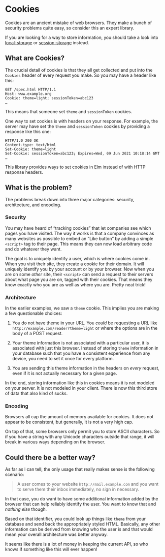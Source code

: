 # Cookies

Cookies are an ancient mistake of web browsers. They make a bunch of security problems quite easy, so consider this an expert library.

If you are looking for a way to store information, you should take a look into [local-storage][local] or [session-storage][session] instead.

[local]: http://package.elm-lang.org/packages/elm-lang/local-storage/latest
[session]: http://package.elm-lang.org/packages/elm-lang/session-storage/latest


## What are Cookies?

The crucial detail of cookies is that they all get collected and put into the `Cookies` header of every request you make. So you may have a header like this:

```
GET /spec.html HTTP/1.1
Host: www.example.org
Cookie: theme=light; sessionToken=abc123
…
```

This means that someone set `theme` and `sessionToken` cookies.

One way to set cookies is with headers on your response. For example, the server may have set the `theme` and `sessionToken` cookies by providing a response like this one:

```
HTTP/1.0 200 OK
Content-type: text/html
Set-Cookie: theme=light
Set-Cookie: sessionToken=abc123; Expires=Wed, 09 Jun 2021 10:18:14 GMT
…
```

This library provides ways to set cookies in Elm instead of with HTTP response headers.


## What is the problem?

The problems break down into three major categories: security, architecture, and encoding.

### Security

You may have heard of &ldquo;tracking cookies&rdquo; that let companies see which pages you have visited. The way it works is that a company convinces as many websites as possible to embed an &ldquo;Like button&rdquo; by adding a simple `<script>` tag to their page. This means they can now load arbitrary code and do whatever they want.

The goal is to uniquely identify a user, which is where cookies come in. When you visit their site, they create a cookie for their domain. It will uniquely identify you by your account or by your browser. Now when you are on some *other* site, their `<script>` can send a request to their servers about what page you are on, tagged with their cookies. That means they know exactly who you are as well as where you are. Pretty neat trick!


### Architecture

In the earlier examples, we saw a `theme` cookie. This implies you are making a few questionable choices:

  1. You do not have theme in your URL. You *could* be requesting a URL like `http://example.com/reader?theme=light` or where the options are in the body of a POST request.

  2. Your theme information is not associated with a particular user, it is associated with just this browser. Instead of storing `theme` information in your database such that you have a consistent experience from any device, you need to set it once for every platform.

  3. You are sending this theme information in the headers on *every* request, even if it is not actually necessary for a given page.

In the end, storing information like this in cookies means it is not modeled on your server. It is not modeled in your client. There is now this third store of data that also kind of sucks.


### Encoding

Browsers all cap the amount of memory available for cookies. It does not appear to be consistent, but generally, it is not a very high cap.

On top of that, some browsers only permit you to store ASCII characters. So if you have a string with any Unicode characters outside that range, it will break in various ways depending on the browser.


## Could there be a better way?

As far as I can tell, the only usage that really makes sense is the following scenario:

> A user comes to your website `http://mail.example.com` and you want to serve them their inbox immediately, no sign in necessary.

In that case, you do want to have some additional information added by the browser that can help reliably identify the user. You want to know that and *nothing else* though.

Based on that identifier, you could look up things like `theme` from your database and send back the appropriately styled HTML. Basically, any other information can be derived from knowing who the user is and that would mean your overall architecture was better anyway.

It seems like there is a lot of money in keeping the current API, so who knows if something like this will ever happen!